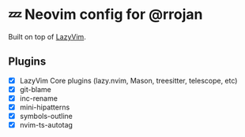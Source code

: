# 💤 Neovim config for @rrojan

Built on top of [LazyVim](https://github.com/LazyVim/LazyVim).

## Plugins

- [x] LazyVim Core plugins (lazy.nvim, Mason, treesitter, telescope, etc)
- [x] git-blame
- [x] inc-rename
- [x] mini-hipatterns
- [x] symbols-outline
- [x] nvim-ts-autotag
